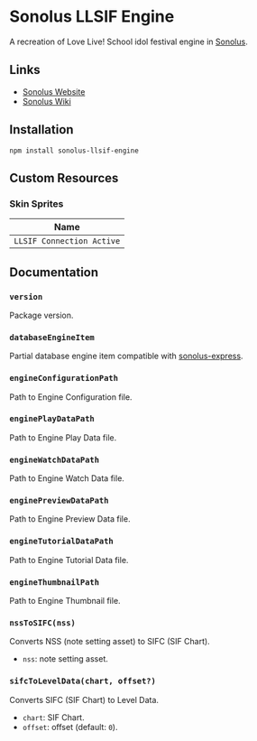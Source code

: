 # Sonolus LLSIF Engine

A recreation of Love Live! School idol festival engine in [Sonolus](https://sonolus.com).

## Links

-   [Sonolus Website](https://sonolus.com)
-   [Sonolus Wiki](https://github.com/NonSpicyBurrito/sonolus-wiki)

## Installation

```
npm install sonolus-llsif-engine
```

## Custom Resources

### Skin Sprites

| Name                      |
| ------------------------- |
| `LLSIF Connection Active` |

## Documentation

### `version`

Package version.

### `databaseEngineItem`

Partial database engine item compatible with [sonolus-express](https://github.com/NonSpicyBurrito/sonolus-express).

### `engineConfigurationPath`

Path to Engine Configuration file.

### `enginePlayDataPath`

Path to Engine Play Data file.

### `engineWatchDataPath`

Path to Engine Watch Data file.

### `enginePreviewDataPath`

Path to Engine Preview Data file.

### `engineTutorialDataPath`

Path to Engine Tutorial Data file.

### `engineThumbnailPath`

Path to Engine Thumbnail file.

### `nssToSIFC(nss)`

Converts NSS (note setting asset) to SIFC (SIF Chart).

-   `nss`: note setting asset.

### `sifcToLevelData(chart, offset?)`

Converts SIFC (SIF Chart) to Level Data.

-   `chart`: SIF Chart.
-   `offset`: offset (default: `0`).

